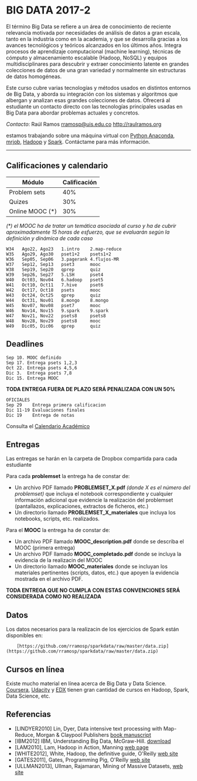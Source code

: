 # BIG DATA 2017-2 #

El término Big Data se refiere a un área de conocimiento de reciente relevancia motivada por necesidades de análisis de datos a gran escala, tanto en la industria como en la academia, y que se desarrolla gracias a los avances tecnológicos y teóricos alcanzados en los últimos años. Integra procesos de aprendizaje computacional (machine learning), técnicas de cómputo y almacenamiento escalable (Hadoop, NoSQL) y equipos multidisciplinares para descubrir y extraer conocimiento latente en grandes colecciones de datos de una gran variedad y normalmente sin estructuras de datos homogéneas. 

Este curso cubre varias tecnologías y métodos usados en distintos entornos de Big Data, y aborda su integración con los sistemas y algoritmos que albergan y analizan esas grandes colecciones de datos. Ofrecerá al estudiante un contacto directo con las tecnologías principales usadas en Big Data para abordar problemas actuales y concretos.

*Contacto*: Raúl Ramos rramosp@uis.edu.co http://raulramos.org

estamos trabajando sobre una máquina virtual con [Python Anaconda](http://continuum.io/), [mrjob](https://pythonhosted.org/mrjob/), [Hadoop](https://hadoop.apache.org/) y [Spark](https://spark.apache.org/). Contáctame para más información.

---

## Calificaciones y calendario

Módulo  | Calificación | 
---------------- | --- |
Problem sets      |  40% |  
Quizes            |  30% |
Online MOOC (*)    |   30% |

_(*) el MOOC ha de tratar un temática asociada al curso y ha de cubrir aproximadamente 15 horas de esfuerzo, que se evaluarán según la definición y dinámica de cada caso_


    W34   Ago22, Ago23   1.intro    2.map-reduce
    W35   Ago29, Ago30   pset1+2    psets1+2
    W36   Sep05, Sep06   3.pagerank 4.flujos-MR
    W37   Sep12, Sep13   pset3      mooc
    W38   Sep19, Sep20   qprep      quiz
    W39   Sep26, Sep27   5.LSH      pset4
    W40   Oct03, Nov04   6.hadoop   pset5
    W41   Oct10, Oct11   7.hive     pset6
    W42   Oct17, Oct18   psets      mooc
    W43   Oct24, Oct25   qprep      quiz
    W44   Oct31, Nov01   8.mongo    8.mongo
    W45   Nov07, Nov08   pset7      mooc
    W46   Nov14, Nov15   9.spark    9.spark
    W47   Nov21, Nov22   psets8     psets8
    W48   Nov28, Nov29   psets8     mooc
    W49   Dic05, Dic06   qprep      quiz

## Deadlines

    Sep 10. MOOC definido
    Sep 17. Entrega psets 1,2,3
    Oct 22. Entrega psets 4,5,6
    Dic 3.  Entrega psets 7,8
    Dic 15. Entrega MOOC    

**TODA ENTREGA FUERA DE PLAZO SERÁ PENALIZADA CON UN 50%**


    OFICIALES
    Sep 29    Entrega primera calificacion
    Dic 11-19 Evaluaciones finales
    Dic 19    Entrega de notas

Consulta el [Calendario Académico](https://www.uis.edu.co/webUIS/es/academia/calendariosAcademicos/2017/acAcad014-2017.pdf)

## Entregas

Las entregas se harán en la carpeta de Dropbox compartida para cada estudiante

Para cada **problemset** la entrega ha de constar de:

- Un archivo PDF llamado **PROBLEMSET_X.pdf** _(donde X es el número del problemset)_ que incluya el notebook correspondiente y cualquier información adicional que evidencie la realización del problemset (pantallazos, explicaciones, extractos de ficheros, etc.)
- Un directorio llamado **PROBLEMSET_X_materiales** que incluya los notebooks, scripts, etc. realizados.

Para el **MOOC** la entrega ha de constar de:
- Un archivo PDF llamado **MOOC_description.pdf** donde se describa el MOOC (primera entrega)
- Un archivo PDF llamado **MOOC_completado.pdf** donde se incluya la evidencia de la realizacin del MOOC
- Un directorio llamado **MOOC_materiales** donde se incluyan los materiales pertinentes (scripts, datos, etc.) que apoyen la evidencia mostrada en el archivo PDF.

**TODA ENTREGA QUE NO CUMPLA CON ESTAS CONVENCIONES SERÁ CONSIDERADA COMO NO REALIZADA**

## Datos

Los datos necesarios para la realizacin de los ejercicios de Spark están disponibles en:

        [https://github.com/rramosp/sparkdata/raw/master/data.zip](https://github.com/rramosp/sparkdata/raw/master/data.zip)

## Cursos en línea
Existe mucho material en línea acerca de Big Data y Data Science. [Coursera](www.coursera.org), [Udacity](www.udacity.org) y [EDX](www.edx.org) tienen gran cantidad de cursos en Hadoop, Spark, Data Science, etc.

## Referencias

* [LINDYER2010] Lin, Dyer, Data intensive text processing with Map-Reduce, Morgan & Claypool Publishers [book manuscript](http://beowulf.csail.mit.edu/18.337-2012/MapReduce-book-final.pdf)
* [IBM2012] IBM, Understanding Big Data, McGraw-Hill. [download](http://www-01.ibm.com/software/data/infosphere/hadoop/mapreduce/)
* [LAM2010], Lam, Hadoop in Action, Manning [web page](http://www.manning.com/lam/)
* [WHITE2012], White, Hadoop, the definitive guide, O'Reilly [web site](http://hadoopbook.com/)
* [GATES2011], Gates, Programming Pig, O'Reilly [web site](http://chimera.labs.oreilly.com/books/1234000001811/index.html)
* [ULLMAN2013], Ullman, Rajamaran, Mining of Massive Datasets, [web site](http://infolab.stanford.edu/~ullman/mmds.html)
